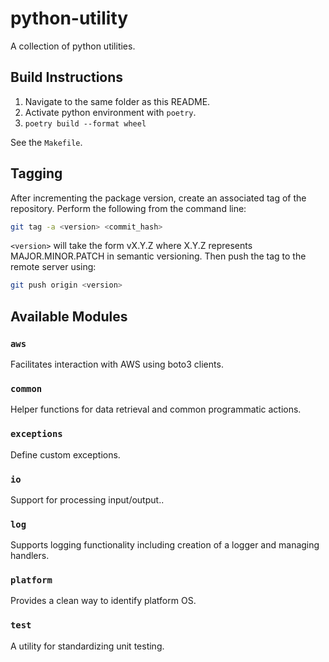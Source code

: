 # python-utility

A collection of python utilities.

## Build Instructions

1. Navigate to the same folder as this README.
2. Activate python environment with `poetry`.
3. `poetry build --format wheel`

See the `Makefile`.

## Tagging

After incrementing the package version, create an associated tag of the repository. Perform the following from the command line:

```bash
git tag -a <version> <commit_hash>
```

`<version>` will take the form vX.Y.Z where X.Y.Z represents MAJOR.MINOR.PATCH in semantic versioning. Then push the tag to the remote server using:

```bash
git push origin <version>
```

## Available Modules

### `aws`

Facilitates interaction with AWS using boto3 clients.

### `common`

Helper functions for data retrieval and common programmatic actions.

### `exceptions`

Define custom exceptions.

### `io`

Support for processing input/output..

### `log`

Supports logging functionality including creation of a logger and managing handlers.

### `platform`

Provides a clean way to identify platform OS.

### `test`

A utility for standardizing unit testing.
